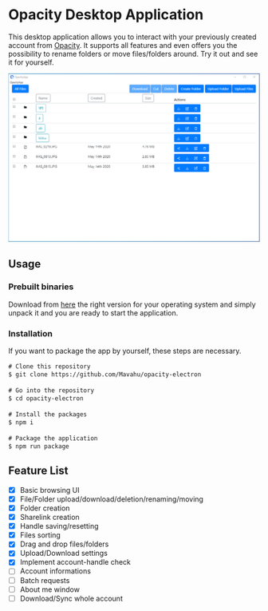 # Opacity Desktop Application

This desktop application allows you to interact with your previously created account from [Opacity](https://www.opacity.io/).
It supports all features and even offers you the possibility to rename folders or move files/folders around. Try it out and see it for yourself.

![](assets/readme-picture.png)

## Usage

### Prebuilt binaries

Download from [here](https://github.com/Mavahu/opacity-electron/releases) the right version for your operating system and simply unpack it and you are ready to start the application.

### Installation

If you want to package the app by yourself, these steps are necessary.

```
# Clone this repository
$ git clone https://github.com/Mavahu/opacity-electron

# Go into the repository
$ cd opacity-electron

# Install the packages
$ npm i

# Package the application
$ npm run package
```

## Feature List

- [x] Basic browsing UI
- [x] File/Folder upload/download/deletion/renaming/moving
- [x] Folder creation
- [x] Sharelink creation
- [x] Handle saving/resetting
- [x] Files sorting
- [x] Drag and drop files/folders
- [x] Upload/Download settings
- [x] Implement account-handle check
- [ ] Account informations
- [ ] Batch requests
- [ ] About me window
- [ ] Download/Sync whole account
